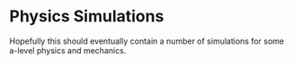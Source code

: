 Physics Simulations
===================

Hopefully this should eventually contain a number of simulations for some a-level physics and mechanics. 